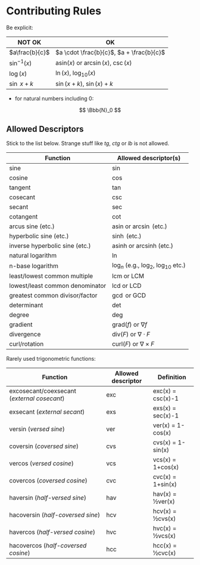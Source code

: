# Contributing Rules

Be explicit:

| NOT OK | OK |
|--|--|
| $a\frac{b}{c}$ | $a \cdot \frac{b}{c}$, $a + \frac{b}{c}$ |
| $\sin^{-1}(x)$ | $\text{asin}(x)$ or $\arcsin(x)$, $\csc(x)$ |
| $\log(x)$ | $\ln(x)$, $\log_{10}(x)$ |
| $\sin \ x+k$ | $\sin(x+k)$, $\sin(x)+k$ |

- for natural numbers including 0:

$$
\Bbb{N}_0
$$



## Allowed Descriptors

Stick to the list below. Strange stuff like _tg_, _ctg_ or _lb_ is not allowed.

| Function | Allowed descriptor(s) |
|--|--|
| sine | $\sin$ |
| cosine | $\cos$ |
| tangent | $\tan$ |
| cosecant | $\csc$ |
| secant | $\sec$ |
| cotangent | $\cot$ |
| arcus sine (etc.) | $\text{asin}$ or $\arcsin$ (etc.) |
| hyperbolic sine (etc.) | $\sinh$ (etc.) |
| inverse hyperbolic sine (etc.) | $\text{asinh}$ or $\text{arcsinh}$ (etc.) |
| natural logarithm | $\ln$ |
| n-base logarithm | $\log_n$ (e.g., $\log_2$, $\log_{10}$ etc.) |
| least/lowest common multiple | $\text{lcm}$ or $\text{LCM}$ |
| lowest/least common denominator | $\text{lcd}$ or $\text{LCD}$ |
| greatest common divisor/factor | $\gcd$ or $\text{GCD}$ |
| determinant | $\det$ |
| degree | $\deg$ |
| gradient | $\text{grad}(f)$ or $\nabla f$ |
| divergence | $\text{div}(F)$ or $\nabla \cdot F$ |
| curl/rotation | $\text{curl}(F)$ or $\nabla \times F$ |

Rarely used trigonometric functions:

| Function | Allowed descriptor | Definition |
|--|--|--|
| excosecant/coexsecant (_external cosecant_) | exc | exc(x) = csc(x)-1 |
| exsecant (_external secant_) | exs | exs(x) = sec(x)-1 |
| versin (_versed sine_) | ver | ver(x) = 1-cos(x) |
| coversin (_coversed sine_) | cvs | cvs(x) = 1-sin(x) |
| vercos (_versed cosine_) | vcs | vcs(x) = 1+cos(x) |
| covercos (_coversed cosine_) | cvc | cvc(x) = 1+sin(x) |
| haversin (_half-versed sine_) | hav | hav(x) = ½ver(x) |
| hacoversin (_half-coversed sine_) | hcv | hcv(x) = ½cvs(x) |
| havercos (_half-versed cosine_) | hvc | hvc(x) = ½vcs(x) |
| hacovercos (_half-coversed cosine_) | hcc | hcc(x) = ½cvc(x) |



